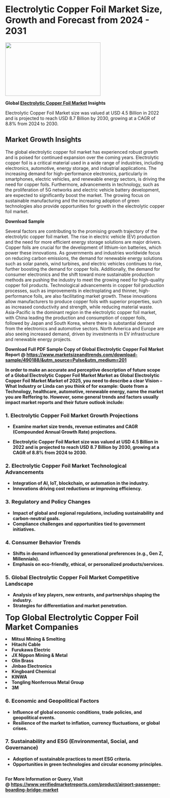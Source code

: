 <H1>Electrolytic Copper Foil Market Size, Growth and Forecast from 2024 - 2031</H1><img class="aligncenter size-medium wp-image-584254" src="https://thirdeyenews.in/wp-content/uploads/2024/09/Global-Market-Research-300x168.jpeg" alt="" width="300" height="168" /><p><strong>Global&nbsp;<a href="https://www.marketsizeandtrends.com/download-sample/490188/&amp;utm_source=Pulse&amp;utm_medium=201">Electrolytic Copper Foil Market</a> Insights</strong></p><p>Electrolytic Copper Foil Market size was valued at USD 4.5 Billion in 2022 and is projected to reach USD 8.7 Billion by 2030, growing at a CAGR of 8.8% from 2024 to 2030.</p><p><h2>Market Growth Insights</h2> <p>The global electrolytic copper foil market has experienced robust growth and is poised for continued expansion over the coming years. Electrolytic copper foil is a critical material used in a wide range of industries, including electronics, automotive, energy storage, and industrial applications. The increasing demand for high-performance electronics, particularly in smartphones, electric vehicles, and renewable energy sectors, is driving the need for copper foils. Furthermore, advancements in technology, such as the proliferation of 5G networks and electric vehicle battery development, are expected to significantly boost the market. The growing focus on sustainable manufacturing and the increasing adoption of green technologies also provide opportunities for growth in the electrolytic copper foil market.</p> <p><strong>Download Sample</strong></p> <p>Several factors are contributing to the promising growth trajectory of the electrolytic copper foil market. The rise in electric vehicle (EV) production and the need for more efficient energy storage solutions are major drivers. Copper foils are crucial for the development of lithium-ion batteries, which power these innovations. As governments and industries worldwide focus on reducing carbon emissions, the demand for renewable energy solutions such as solar panels, wind turbines, and electric vehicles continues to rise, further boosting the demand for copper foils. Additionally, the demand for consumer electronics and the shift toward more sustainable production methods are pushing the industry to meet the growing need for high-quality copper foil products. Technological advancements in copper foil production processes, such as improvements in electroplating and thinner, high-performance foils, are also facilitating market growth. These innovations allow manufacturers to produce copper foils with superior properties, such as increased conductivity and strength, while reducing material waste. Asia-Pacific is the dominant region in the electrolytic copper foil market, with China leading the production and consumption of copper foils, followed by Japan and South Korea, where there is substantial demand from the electronics and automotive sectors. North America and Europe are also seeing increased demand, driven by investments in EV infrastructure and renewable energy projects.</p> <p><strong></p><p><span class=""><strong>Download Full PDF Sample Copy of Global Electrolytic Copper Foil Market Report</strong> @ <a href="https://www.marketsizeandtrends.com/download-sample/490188/&amp;utm_source=Pulse&amp;utm_medium=201" target="_blank">https://www.marketsizeandtrends.com/download-sample/490188/&amp;utm_source=Pulse&amp;utm_medium=201</a></span></p><p>In order to make an accurate and perceptive description of future scope of a Global&nbsp;Electrolytic Copper Foil Market Market as Global&nbsp;Electrolytic Copper Foil Market Market of 2025, you need to describe a clear Vision &ndash; What Industry or Linda can you think of for example: Quote from a Technology, healthcare, automotive, renewable energy, name the market you are Reffering to. However, some general trends and factors usually impact market reports and their future outlook include:</p><h3>1.&nbsp;<strong>Electrolytic Copper Foil Market Growth Projections</strong></h3><ul><li>Examine market size trends, revenue estimates and CAGR (Compounded Annual Growth Rate) projections.</li><li><p>Electrolytic Copper Foil Market size was valued at USD 4.5 Billion in 2022 and is projected to reach USD 8.7 Billion by 2030, growing at a CAGR of 8.8% from 2024 to 2030.</p></li></ul><h3>2.&nbsp;<strong>Electrolytic Copper Foil Market Technological Advancements</strong></h3><ul><li>Integration of AI, IoT, blockchain, or automation in the industry.</li><li>Innovations driving cost reductions or improving efficiency.</li></ul><h3>3.&nbsp;<strong>Regulatory and Policy Changes</strong></h3><ul><li>Impact of global and regional regulations, including sustainability and carbon-neutral goals.</li><li>Compliance challenges and opportunities tied to government initiatives.</li></ul><h3>4.&nbsp;<strong>Consumer Behavior Trends</strong></h3><ul><li>Shifts in demand influenced by generational preferences (e.g., Gen Z, Millennials).</li><li>Emphasis on eco-friendly, ethical, or personalized products/services.</li></ul><h3>5.&nbsp;<strong>Global Electrolytic Copper Foil Market Competitive Landscape</strong></h3><ul><li>Analysis of key players, new entrants, and partnerships shaping the industry.</li><li>Strategies for differentiation and market penetration.</li></ul><p data-pm-slice="1 1 []"><span style="color: inherit; font-family: inherit; font-size: 25px;">Top Global Electrolytic Copper Foil Market Companies</span></p><div class="" data-test-id=""><p><li>Mitsui Mining & Smelting</li><li> Hitachi Cable</li><li> Furukawa Electric</li><li> JX Nippon Mining & Metal</li><li> Olin Brass</li><li> Jinbao Electronics</li><li> Kingboard Chemical</li><li> KINWA</li><li> Tongling Nonferrous Metal Group</li><li> 3M</li></p></div><h3>6.&nbsp;<strong>Economic and Geopolitical Factors</strong></h3><ul><li>Influence of global economic conditions, trade policies, and geopolitical events.</li><li>Resilience of the market to inflation, currency fluctuations, or global crises.</li></ul><h3>7.&nbsp;<strong>Sustainability and ESG (Environmental, Social, and Governance)</strong></h3><ul><li>Adoption of sustainable practices to meet ESG criteria.</li><li>Opportunities in green technologies and circular economy principles.</li></ul><h2><strong style="font-size: 14px;">For More Information or Query, Visit @&nbsp;</strong><a style="background-color: #ffffff; font-size: 14px;" href="https://www.marketsizeandtrends.com/report/electrolytic-copper-foil-market/" target="_blank">https://www.verifiedmarketreports.com/product/airport-passenger-boarding-bridge-market</a></h2>
